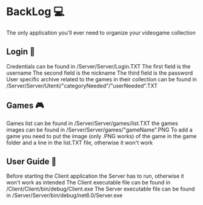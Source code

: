 # BackLog 💻
The only application you'll ever need to organize your videogame collection

## Login 📂
Credentials can be found in /Server/Server/Login.TXT
The first field is the username
The second field is the nickname
The third field is the password
User specific archive related to the games in their collection can be found in /Server/Server/Utenti/"categoryNeeded"/"userNeeded".TXT

## Games 🎮
Games list can be found in /Server/Server/games/list.TXT
the games images can be found in /Server/Server/games/"gameName".PNG
To add a game you need to put the image (only .PNG works) of the game in the game folder and a line in the list.TXT file, otherwise it won't work

## User Guide 📃
Before starting the Client application the Server has to run, otherwise it won't work as intended
The Client executable file can be found in /Client/Client/bin/debug/Client.exe
The Server executable file can be found in /Server/Server/bin/debug/net6.0/Server.exe
